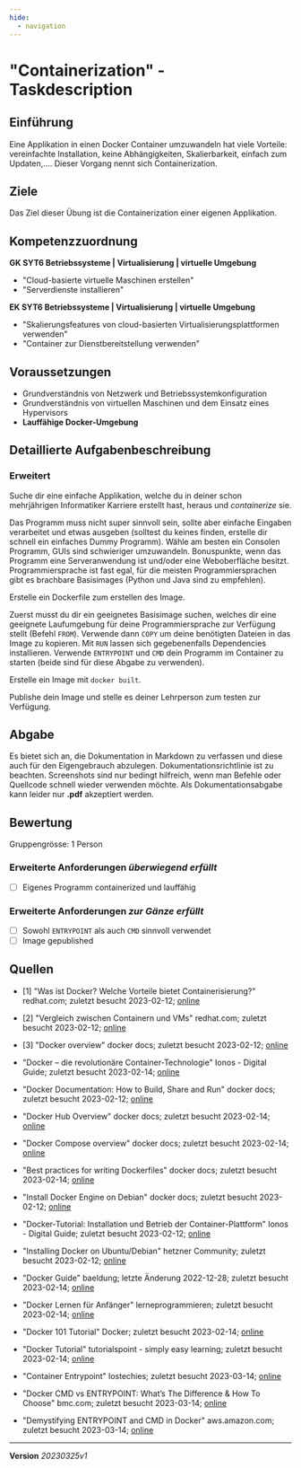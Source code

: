 ```yaml
---
hide:
  - navigation
---
```


# "Containerization" - Taskdescription

## Einführung

Eine Applikation in einen Docker Container umzuwandeln hat viele Vorteile: vereinfachte Installation, keine Abhängigkeiten, Skalierbarkeit, einfach zum Updaten,.... Dieser Vorgang nennt sich Containerization.

## Ziele

Das Ziel dieser Übung ist die Containerization einer eigenen Applikation.

## Kompetenzzuordnung

**GK SYT6 Betriebssysteme | Virtualisierung | virtuelle Umgebung**  

* "Cloud-basierte virtuelle Maschinen erstellen"  
* "Serverdienste installieren"

**EK SYT6 Betriebssysteme | Virtualisierung | virtuelle Umgebung**  

* "Skalierungsfeatures von cloud-basierten Virtualisierungsplattformen verwenden"
* "Container zur Dienstbereitstellung verwenden"

## Voraussetzungen
* Grundverständnis von Netzwerk und Betriebssystemkonfiguration
* Grundverständnis von virtuellen Maschinen und dem Einsatz eines Hypervisors
* **Lauffähige Docker-Umgebung**

## Detaillierte Aufgabenbeschreibung
### Erweitert

Suche dir eine einfache Applikation, welche du in deiner schon mehrjährigen Informatiker Karriere erstellt hast, heraus und *containerize* sie.

Das Programm muss nicht super sinnvoll sein, sollte aber einfache Eingaben verarbeitet und etwas ausgeben (solltest du keines finden, erstelle dir schnell ein einfaches Dummy Programm). Wähle am besten ein Consolen Programm, GUIs sind schwieriger umzuwandeln. Bonuspunkte, wenn das Programm eine Serveranwendung ist und/oder eine Weboberfläche besitzt. Programmiersprache ist fast egal, für die meisten Programmiersprachen gibt es brachbare Basisimages (Python und Java sind zu empfehlen).

Erstelle ein Dockerfile zum erstellen des Image.

Zuerst musst du dir ein geeignetes Basisimage suchen, welches dir eine geeignete Laufumgebung für deine Programmiersprache zur Verfügung stellt (Befehl `FROM`). Verwende dann `COPY` um deine benötigten Dateien in das Image zu kopieren. Mit `RUN` lassen sich gegebenenfalls Dependencies installieren. Verwende `ENTRYPOINT` und `CMD` dein Programm im Container zu starten (beide sind für diese Abgabe zu verwenden).

Erstelle ein Image mit `docker built`.

Publishe dein Image und stelle es deiner Lehrperson zum testen zur Verfügung.

## Abgabe
Es bietet sich an, die Dokumentation in Markdown zu verfassen und diese auch für den Eigengebrauch abzulegen. Dokumentationsrichtlinie ist zu beachten. Screenshots sind nur bedingt hilfreich, wenn man Befehle oder Quellcode schnell wieder verwenden möchte. Als Dokumentationsabgabe kann leider nur **.pdf** akzeptiert werden.

## Bewertung
Gruppengrösse: 1 Person
### Erweiterte Anforderungen *überwiegend erfüllt*
- [ ] Eigenes Programm containerized und lauffähig
### Erweiterte Anforderungen *zur  Gänze erfüllt*
- [ ] Sowohl `ENTRYPOINT` als auch `CMD` sinnvoll verwendet
- [ ] Image gepublished

## Quellen
* [1] "Was ist Docker? Welche Vorteile bietet Containerisierung?" redhat.com; zuletzt besucht 2023-02-12; [online](https://www.redhat.com/de/topics/containers/what-is-docker)
* [2] "Vergleich zwischen Containern und VMs" redhat.com; zuletzt besucht 2023-02-12; [online](https://www.redhat.com/de/topics/containers/containers-vs-vms)
* [3] "Docker overview" docker docs; zuletzt besucht 2023-02-12; [online](https://docs.docker.com/get-started/overview/)
* "Docker – die revolutionäre Container-Technologie" Ionos - Digital Guide; zuletzt besucht 2023-02-14; [online](https://www.ionos.de/digitalguide/server/knowhow/was-ist-docker/)
* "Docker Documentation: How to Build, Share and Run" docker docs; zuletzt besucht 2023-02-12; [online](https://docs.docker.com/)
* "Docker Hub Overview" docker docs; zuletzt besucht 2023-02-14; [online](https://docs.docker.com/docker-hub/)
* "Docker Compose overview" docker docs; zuletzt besucht 2023-02-14; [online](https://docs.docker.com/compose/)
* "Best practices for writing Dockerfiles" docker docs; zuletzt besucht 2023-02-14; [online](https://docs.docker.com/develop/develop-images/dockerfile_best-practices/)

* "Install Docker Engine on Debian" docker docs; zuletzt besucht 2023-02-12; [online](https://docs.docker.com/engine/install/debian/)
* "Docker-Tutorial: Installation und Betrieb der Container-Plattform" Ionos - Digital Guide; zuletzt besucht 2023-02-12; [online](https://www.ionos.de/digitalguide/server/konfiguration/docker-tutorial-installation-und-erste-schritte/)
* "Installing Docker on Ubuntu/Debian" hetzner Community; zuletzt besucht 2023-02-12; [online](https://community.hetzner.com/tutorials/howto-docker-install)
* "Docker Guide" baeldung; letzte Änderung 2022-12-28; zuletzt besucht 2023-02-14; [online](https://www.baeldung.com/ops/docker-guide)
* "Docker Lernen für Anfänger" lerneprogrammieren; zuletzt besucht 2023-02-14; [online](https://lerneprogrammieren.de/docker/)
* "Docker 101 Tutorial" Docker; zuletzt besucht 2023-02-14; [online](https://www.docker.com/101-tutorial/)
* "Docker Tutorial" tutorialspoint - simply easy learning; zuletzt besucht 2023-02-14; [online](https://www.tutorialspoint.com/docker/index.htm)
* "Container Entrypoint" lostechies; zuletzt besucht 2023-03-14; [online](https://lostechies.com/gabrielschenker/2016/08/21/container-entrypoint/)
* "Docker CMD vs ENTRYPOINT: What’s The Difference & How To Choose" bmc.com; zuletzt besucht 2023-03-14; [online](https://www.bmc.com/blogs/docker-cmd-vs-entrypoint/)
* "Demystifying ENTRYPOINT and CMD in Docker" aws.amazon.com; zuletzt besucht 2023-03-14; [online](https://aws.amazon.com/blogs/opensource/demystifying-entrypoint-cmd-docker/)

---
**Version** *20230325v1*
